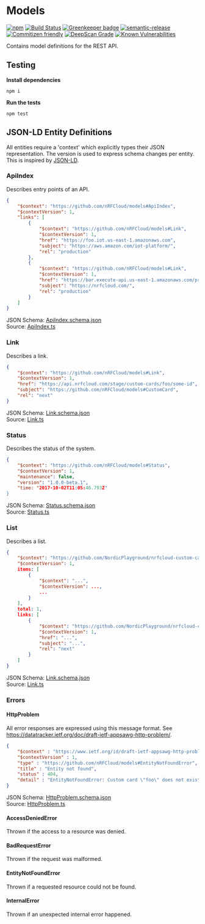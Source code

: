 # Models

[![npm](https://img.shields.io/npm/v/@nrfcloud/models.svg)](https://www.npmjs.com/package/@nrfcloud/models)
[![Build Status](https://travis-ci.org/nRFCloud/models.svg?branch=master)](https://travis-ci.org/nRFCloud/models)
[![Greenkeeper badge](https://badges.greenkeeper.io/nRFCloud/models.svg)](https://greenkeeper.io/)
[![semantic-release](https://img.shields.io/badge/%20%20%F0%9F%93%A6%F0%9F%9A%80-semantic--release-e10079.svg)](https://github.com/semantic-release/semantic-release)
[![Commitizen friendly](https://img.shields.io/badge/commitizen-friendly-brightgreen.svg)](http://commitizen.github.io/cz-cli/)
[![DeepScan Grade](https://deepscan.io/api/projects/834/branches/1773/badge/grade.svg)](https://deepscan.io/dashboard/#view=project&pid=834&bid=1773)
[![Known Vulnerabilities](https://snyk.io/test/github/nrfcloud/models/badge.svg)](https://snyk.io/test/github/nrfcloud/models)

Contains model definitions for the REST API.

## Testing

**Install dependencies**

    npm i

**Run the tests**

    npm test
    
## JSON-LD Entity Definitions

All entities require a 'context' which explicitly types their JSON 
representation. The version is used to express schema changes per entity.
This is inspired by [JSON-LD](https://json-ld.org/primer/latest/).

### ApiIndex

Describes entry points of an API.

```json
{
    "$context": "https://github.com/nRFCloud/models#ApiIndex",
    "$contextVersion": 1,
    "links": [
        {
            "$context": "https://github.com/nRFCloud/models#Link",
            "$contextVersion": 1,
            "href": "https://foo.iot.us-east-1.amazonaws.com",
            "subject": "https://aws.amazon.com/iot-platform/",
            "rel": "production" 
        },
        {
            "$context": "https://github.com/nRFCloud/models#Link",
            "$contextVersion": 1,
            "href": "https://bar.execute-api.us-east-1.amazonaws.com/prod",
            "subject": "https://nrfcloud.com/",
            "rel": "production" 
        }
    ]
}
```

JSON Schema: [ApiIndex.schema.json](./src/model/ApiIndex.schema.json)  
Source: [ApiIndex.ts](./src/model/Link.ts)

### Link

Describes a link.

```json
{
    "$context": "https://github.com/nRFCloud/models#Link",
    "$contextVersion": 1,
    "href": "https://api.nrfcloud.com/stage/custom-cards/foo/some-id",
    "subject": "https://github.com/nRFCloud/models#CustomCard",
    "rel": "next" 
}
```

JSON Schema: [Link.schema.json](./src/model/Link.schema.json)  
Source: [Link.ts](./src/model/Link.ts)

### Status

Describes the status of the system.

```json
{
    "$context": "https://github.com/nRFCloud/models#Status",
    "$contextVersion": 1,
    "maintenance": false,
    "version": "1.0.0-beta.1",
    "time: "2017-10-02T11:05:46.793Z"
}
```

JSON Schema: [Status.schema.json](./src/model/Status.schema.json)  
Source: [Status.ts](./src/model/Status.ts)

### List

Describes a list.

```json
{
    "$context": "https://github.com/NordicPlayground/nrfcloud-custom-cards-client#List",
    "$contextVersion": 1,
    items: [
        {
            "$context": "...",
            "$contextVersion": ...,
            ...
        }
    ],
    total: 1,
    links: [
        {
            "$context": "https://github.com/NordicPlayground/nrfcloud-custom-cards-client#Link",
            "$contextVersion": 1,
            "href": "...",
            "subject": "...",
            "rel": "next" 
        }
    ]
}
```

JSON Schema: [Link.schema.json](./src/List.schema.json)  
Source: [Link.ts](./src/List.ts)

### Errors

#### HttpProblem

All error responses are expressed using this message format. See <https://datatracker.ietf.org/doc/draft-ietf-appsawg-http-problem/>.

```json
{
	"$context" : "https://www.ietf.org/id/draft-ietf-appsawg-http-problem-01.txt",
	"$contextVersion" : 1,
	"type" : "https://github.com/nRFCloud/models#EntityNotFoundError",
	"title" : "Entity not found",
	"status" : 404,
	"detail" : "EntityNotFoundError: Custom card \"foo\" does not exist!"
}
```

JSON Schema: [HttpProblem.schema.json](./src/HttpProblem.schema.json)  
Source: [HttpProblem.ts](./src/HttpProblem.ts)

#### AccessDeniedError

Thrown if the access to a resource was denied.

#### BadRequestError

Thrown if the request was malformed.

#### EntityNotFoundError

Thrown if a requested resource could not be found.

#### InternalError

Thrown if an unexpected internal error happened.
